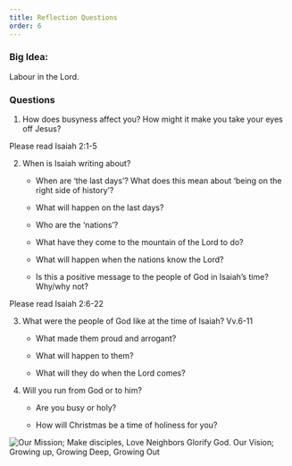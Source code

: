```yaml
---
title: Reflection Questions
order: 6
---
```


### Big Idea: 
Labour in the Lord.  

### Questions
1. How does busyness affect you? How might it make you take your eyes off Jesus? 

Please read Isaiah 2:1-5

2. When is Isaiah writing about?

    - When are ‘the last days’? What does this mean about ‘being on the right side of history’? 

    - What will happen on the last days? 

    - Who are the ‘nations’? 

    - What have they come to the mountain of the Lord to do? 

    - What will happen when the nations know the Lord? 

    - Is this a positive message to the people of God in Isaiah’s time? Why/why not? 

Please read Isaiah 2:6-22

3. What were the people of God like at the time of Isaiah? Vv.6-11

    - What made them proud and arrogant? 

    - What will happen to them? 

    - What will they do when the Lord comes? 

4. Will you run from God or to him? 

    - Are you busy or holy? 

    - How will Christmas be a time of holiness for you? 
 



![Our Mission; Make disciples, Love Neighbors Glorify God. Our Vision; Growing up, Growing Deep, Growing Out](https://raw.githubusercontent.com/stgeorgeshurstville/bulletin/main/images/upload.JPG)
